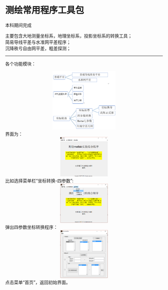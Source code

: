 # 测绘常用程序工具包
本科期间完成

主要包含大地测量坐标系，地理坐标系，投影坐标系的转换工具；   
简易导线平差与水准网平差程序；  
沉降秩亏自由网平差，粗差探测；    

-------------------------
各个功能模块：
<div  align="center">    
<img width= "40%" src="images/1.png"/>
</div>
界面为：
<div  align="center">    
<img width= "30%" src="images/2.png"/>
</div>
比如选择菜单栏“坐标转换-四参数”:  
<div  align="center">    
<img width= "30%" src="images/3.png"/>
</div>
弹出四参数坐标转换程序：  
<div  align="center">    
<img width= "30%" src="images/4.png"/>
</div>
点击菜单“首页”，返回初始界面。

